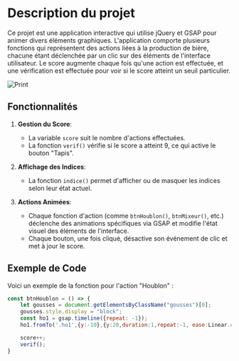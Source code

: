 # Description du projet

Ce projet est une application interactive qui utilise jQuery et GSAP pour animer divers éléments graphiques. L'application comporte plusieurs fonctions qui représentent des actions liées à la production de bière, chacune étant déclenchée par un clic sur des éléments de l'interface utilisateur. Le score augmente chaque fois qu'une action est effectuée, et une vérification est effectuée pour voir si le score atteint un seuil particulier.

![Print]([/image/sample.webp](https://github.com/geoffrey-canivet/Interactive-Touch-Animations-with-GSAP/blob/main/print.png) "This is a sample image.")

## Fonctionnalités

1. **Gestion du Score**: 
   - La variable `score` suit le nombre d'actions effectuées.
   - La fonction `verif()` vérifie si le score a atteint 9, ce qui active le bouton "Tapis".

2. **Affichage des Indices**: 
   - La fonction `indice()` permet d'afficher ou de masquer les indices selon leur état actuel.

3. **Actions Animées**:
   - Chaque fonction d'action (comme `btnHoublon()`, `btnMixeur()`, etc.) déclenche des animations spécifiques via GSAP et modifie l'état visuel des éléments de l'interface.
   - Chaque bouton, une fois cliqué, désactive son événement de clic et met à jour le score.

## Exemple de Code

Voici un exemple de la fonction pour l'action "Houblon" :

```javascript
const btnHoublon = () => {
    let gousses = document.getElementsByClassName("gousses")[0];
    gousses.style.display = "block";
    const ho1 = gsap.timeline({repeat: -1});
    ho1.fromTo('.ho1',{y:-10},{y:20,duration:1,repeat:-1, ease:Linear.easeNone});

    score++;
    verif();
}
